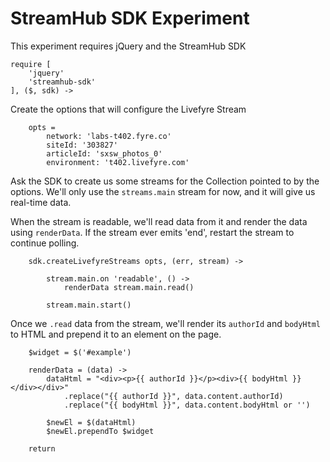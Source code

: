 # StreamHub SDK Experiment

This experiment requires jQuery and the StreamHub SDK

    require [
        'jquery'
        'streamhub-sdk'
    ], ($, sdk) ->

Create the options that will configure the Livefyre Stream

        opts =
            network: 'labs-t402.fyre.co'
            siteId: '303827'
            articleId: 'sxsw_photos_0'
            environment: 't402.livefyre.com'

Ask the SDK to create us some streams for the Collection pointed to by the options. We'll only use the `streams.main` stream for now, and it will give us real-time data.

When the stream is readable, we'll read data from it and render the data using `renderData`. If the stream ever emits 'end', restart the stream to continue polling.

        sdk.createLivefyreStreams opts, (err, stream) ->

            stream.main.on 'readable', () ->
                renderData stream.main.read()

            stream.main.start()

Once we `.read` data from the stream, we'll render its `authorId` and `bodyHtml` to HTML and prepend it to an element on the page.

        $widget = $('#example')

        renderData = (data) ->
            dataHtml = "<div><p>{{ authorId }}</p><div>{{ bodyHtml }}</div></div>"
                .replace("{{ authorId }}", data.content.authorId)
                .replace("{{ bodyHtml }}", data.content.bodyHtml or '')

            $newEl = $(dataHtml)
            $newEl.prependTo $widget

        return